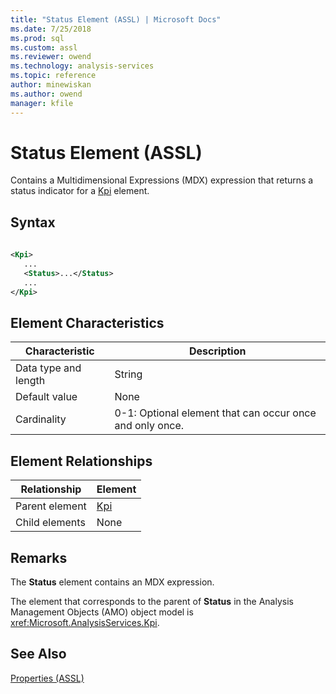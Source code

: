 ```yaml
---
title: "Status Element (ASSL) | Microsoft Docs"
ms.date: 7/25/2018
ms.prod: sql
ms.custom: assl
ms.reviewer: owend
ms.technology: analysis-services
ms.topic: reference
author: minewiskan
ms.author: owend
manager: kfile
---
```

# Status Element (ASSL)

  Contains a Multidimensional Expressions (MDX) expression that returns a status indicator for a [Kpi](objects/kpi-element-assl.md) element.  
  
## Syntax  
  
```xml  
  
<Kpi>  
   ...  
   <Status>...</Status>  
   ...  
</Kpi>  
```  
  
## Element Characteristics  
  
|Characteristic|Description|  
|--------------------|-----------------|  
|Data type and length|String|  
|Default value|None|  
|Cardinality|0-1: Optional element that can occur once and only once.|  
  
## Element Relationships  
  
|Relationship|Element|  
|------------------|-------------|  
|Parent element|[Kpi](objects/kpi-element-assl.md)|  
|Child elements|None|  
  
## Remarks  
 The **Status** element contains an MDX expression.  
  
 The element that corresponds to the parent of **Status** in the Analysis Management Objects (AMO) object model is <xref:Microsoft.AnalysisServices.Kpi>.  
  
## See Also  
 [Properties &#40;ASSL&#41;](properties/properties-assl.md)  
  
  
